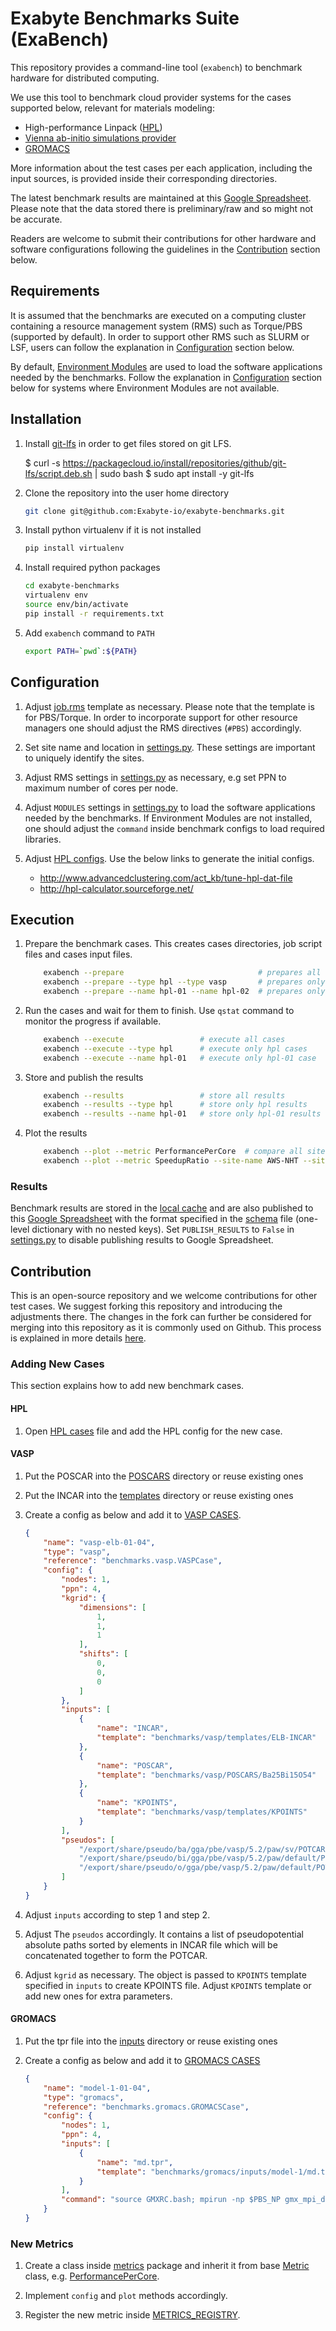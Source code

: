 # Exabyte Benchmarks Suite (ExaBench)

This repository provides a command-line tool (`exabench`) to benchmark hardware for distributed computing.

We use this tool to benchmark cloud provider systems for the cases supported below, relevant for materials modeling:

- High-performance Linpack ([HPL](http://www.netlib.org/benchmark/hpl/))
- [Vienna ab-initio simulations provider](https://www.vasp.at/)
- [GROMACS](http://www.gromacs.org/)

More information about the test cases per each application, including the input sources, is provided inside their corresponding directories.

The latest benchmark results are maintained at this [Google Spreadsheet](https://docs.google.com/spreadsheets/d/1oBHR8bp9q86MOxGYXcvUWHZa8KiC-uc_qX-UF1iqf-Y/edit). 
Please note that the data stored there is preliminary/raw and so might not be accurate.

Readers are welcome to submit their contributions for other hardware and software configurations following the guidelines in the [Contribution](#contribution) section below.

## Requirements

It is assumed that the benchmarks are executed on a computing cluster containing a resource management system (RMS) such as Torque/PBS (supported by default). In order to support other RMS such as SLURM or LSF, users can follow the explanation in [Configuration](#configuration) section below.

By default, [Environment Modules](http://modules.sourceforge.net/) are used to load the software applications needed by the benchmarks.
Follow the explanation in [Configuration](#configuration) section below for systems where Environment Modules are not available.

## Installation

1. Install [git-lfs](https://github.com/git-lfs/git-lfs/blob/main/INSTALLING.md) in order to get files stored on git LFS.

   $ curl -s https://packagecloud.io/install/repositories/github/git-lfs/script.deb.sh | sudo bash
   $ sudo apt install -y git-lfs

2. Clone the repository into the user home directory

    ```bash
    git clone git@github.com:Exabyte-io/exabyte-benchmarks.git
    ```

3. Install python virtualenv if it is not installed
    ```bash
    pip install virtualenv
    ```

4. Install required python packages

    ```bash
    cd exabyte-benchmarks
    virtualenv env
    source env/bin/activate
    pip install -r requirements.txt
    ```

5. Add `exabench` command to `PATH`

    ```bash
    export PATH=`pwd`:${PATH}
    ```

## Configuration

1. Adjust [job.rms](job.rms) template as necessary. Please note that the template is for PBS/Torque.
In order to incorporate support for other resource managers one should adjust the RMS directives (`#PBS`) accordingly.

2. Set site name and location in [settings.py](settings.py). These settings are important to uniquely identify the sites.

3. Adjust RMS settings in [settings.py](settings.py) as necessary, e.g set PPN to maximum number of cores per node.

4. Adjust `MODULES` settings in [settings.py](settings.py) to load the software applications needed by the benchmarks.
If Environment Modules are not installed, one should adjust the `command` inside benchmark configs to load required libraries.

5. Adjust [HPL configs](benchmarks/hpl/cases.json). Use the below links to generate the initial configs.
    - http://www.advancedclustering.com/act_kb/tune-hpl-dat-file
    - http://hpl-calculator.sourceforge.net/


## Execution

1. Prepare the benchmark cases. This creates cases directories, job script files and cases input files.
    ```bash
        exabench --prepare                              # prepares all cases
        exabench --prepare --type hpl --type vasp       # prepares only hpl and vasp cases
        exabench --prepare --name hpl-01 --name hpl-02  # prepares only hpl-{01,02} cases
    ```

2. Run the cases and wait for them to finish. Use `qstat` command to monitor the progress if available.
    ```bash
        exabench --execute                 # execute all cases
        exabench --execute --type hpl      # execute only hpl cases
        exabench --execute --name hpl-01   # execute only hpl-01 case
    ```

3. Store and publish the results
    ```bash
        exabench --results                 # store all results
        exabench --results --type hpl      # store only hpl results
        exabench --results --name hpl-01   # store only hpl-01 results
    ```

4. Plot the results
    ```bash
        exabench --plot --metric PerformancePerCore  # compare all sites
        exabench --plot --metric SpeedupRatio --site-name AWS-NHT --site-name AZURE-IB-H  # compare given sites
    ```

### Results

Benchmark results are stored in the [local cache](results/results.json) and are also published to this [Google Spreadsheet](https://docs.google.com/spreadsheets/d/1oBHR8bp9q86MOxGYXcvUWHZa8KiC-uc_qX-UF1iqf-Y/edit) with the format specified in the [schema](results/schema.json) file (one-level dictionary with no nested keys). 
Set `PUBLISH_RESULTS` to `False` in [settings.py](settings.py) to disable publishing results to Google Spreadsheet. 

## Contribution

This is an open-source repository and we welcome contributions for other test cases.
We suggest forking this repository and introducing the adjustments there.
The changes in the fork can further be considered for merging into this repository as it is commonly used on Github.
This process is explained in more details [here](https://gist.github.com/Chaser324/ce0505fbed06b947d962).

### Adding New Cases

This section explains how to add new benchmark cases.

#### HPL

1. Open [HPL cases](benchmarks/hpl/cases.json) file and add the HPL config for the new case.

#### VASP

1. Put the POSCAR into the [POSCARS](benchmarks/vasp/POSCARS) directory or reuse existing ones

2. Put the INCAR into the [templates](benchmarks/vasp/templates) directory or reuse existing ones

3. Create a config as below and add it to [VASP CASES](benchmarks/vasp/cases.py).

    ```json
    {
        "name": "vasp-elb-01-04",
        "type": "vasp",
        "reference": "benchmarks.vasp.VASPCase",
        "config": {
            "nodes": 1,
            "ppn": 4,
            "kgrid": {
                "dimensions": [
                    1,
                    1,
                    1
                ],
                "shifts": [
                    0,
                    0,
                    0
                ]
            },
            "inputs": [
                {
                    "name": "INCAR",
                    "template": "benchmarks/vasp/templates/ELB-INCAR"
                },
                {
                    "name": "POSCAR",
                    "template": "benchmarks/vasp/POSCARS/Ba25Bi15O54"
                },
                {
                    "name": "KPOINTS",
                    "template": "benchmarks/vasp/templates/KPOINTS"
                }
            ],
            "pseudos": [
                "/export/share/pseudo/ba/gga/pbe/vasp/5.2/paw/sv/POTCAR",
                "/export/share/pseudo/bi/gga/pbe/vasp/5.2/paw/default/POTCAR",
                "/export/share/pseudo/o/gga/pbe/vasp/5.2/paw/default/POTCAR"
            ]
        }
    }
    ```

4. Adjust `inputs` according to step 1 and step 2.

5. Adjust The `pseudos` accordingly. It contains a list of pseudopotential absolute paths sorted by elements in INCAR file which will be concatenated together to form the POTCAR.

6. Adjust `kgrid` as necessary. The object is passed to `KPOINTS` template specified in `inputs` to create KPOINTS file. Adjust `KPOINTS` template or add new ones for extra parameters.

#### GROMACS

1. Put the tpr file into the [inputs](benchmarks/gromacs/inputs) directory or reuse existing ones

2. Create a config as below and add it to [GROMACS CASES](benchmarks/gromacs/cases.py)

    ```json
    {
        "name": "model-1-01-04",
        "type": "gromacs",
        "reference": "benchmarks.gromacs.GROMACSCase",
        "config": {
            "nodes": 1,
            "ppn": 4,
            "inputs": [
                {
                    "name": "md.tpr",
                    "template": "benchmarks/gromacs/inputs/model-1/md.tpr"
                }
            ],
            "command": "source GMXRC.bash; mpirun -np $PBS_NP gmx_mpi_d mdrun -ntomp 1 -s md.tpr -deffnm md"
        }
    }
    ```

### New Metrics

1. Create a class inside [metrics](metrics) package and inherit it from base [Metric](metrics/__init__.py) class, e.g. [PerformancePerCore](metrics/performance_per_core.py).

2. Implement `config` and `plot` methods accordingly.

3. Register the new metric inside [METRICS_REGISTRY](settings.py).
